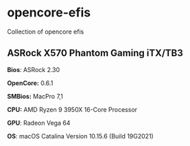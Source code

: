 # opencore-efis
Collection of opencore efis

## ASRock X570 Phantom Gaming iTX/TB3

**Bios**: ASRock 2.30

**OpenCore:** 0.6.1

**SMBios:**  MacPro 7,1

**CPU:** AMD Ryzen 9 3950X 16-Core Processor

**GPU**: Radeon Vega 64

**OS**: macOS Catalina Version 10.15.6 (Build 19G2021)

